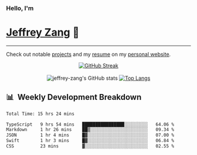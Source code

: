 
### Hello, I'm 
# [Jeffrey Zang](https://www.linkedin.com/in/jeffreyzang/) 🦀

---

Check out notable [projects](https://jeffz.dev/projects) and my [resume](https://jeffz.dev/resume) on my [personal website](https://jeffz.dev/).

<div align = 'center'>

[![GitHub Streak](https://github-readme-streak-stats.herokuapp.com/?user=jeffrey-zang&theme=tokyonight)](https://git.io/streak-stats)
<br></br>
![jeffrey-zang's GitHub stats](https://github-readme-stats.vercel.app/api?username=jeffrey-zang&show_icons=true&theme=tokyonight&hide_rank=true&hide=stars) 
[![Top Langs](https://github-readme-stats.vercel.app/api/top-langs/?username=jeffrey-zang&hide=ShaderLab,HLSL&layout=compact&theme=tokyonight)](https://github.com/anuraghazra/github-readme-stats)

</div>

## 📊 &nbsp;Weekly Development Breakdown
<!--START_SECTION:waka-->

```txt
Total Time: 15 hrs 24 mins

TypeScript   9 hrs 54 mins   ████████████████░░░░░░░░░   64.06 %
Markdown     1 hr 26 mins    ██▒░░░░░░░░░░░░░░░░░░░░░░   09.34 %
JSON         1 hr 4 mins     █▓░░░░░░░░░░░░░░░░░░░░░░░   07.00 %
Swift        1 hr 3 mins     █▓░░░░░░░░░░░░░░░░░░░░░░░   06.84 %
CSS          23 mins         ▓░░░░░░░░░░░░░░░░░░░░░░░░   02.55 %
```

<!--END_SECTION:waka-->

